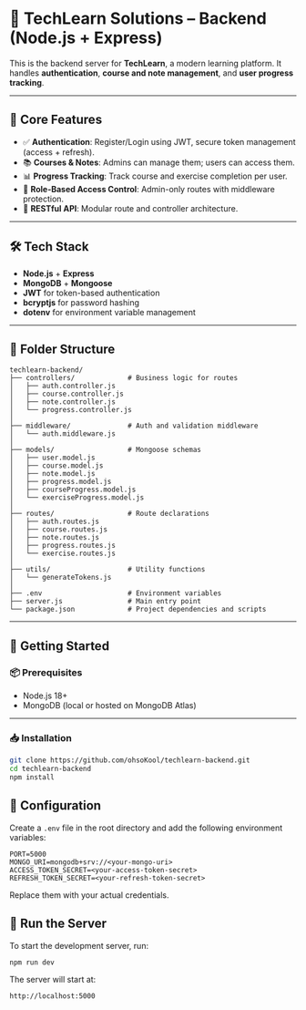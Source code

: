 # 🧠 TechLearn Solutions – Backend (Node.js + Express)

This is the backend server for **TechLearn**, a modern learning platform. It handles **authentication**, **course and note management**, and **user progress tracking**.

---

## 🚀 Core Features

- ✅ **Authentication**: Register/Login using JWT, secure token management (access + refresh).
- 📚 **Courses & Notes**: Admins can manage them; users can access them.
- 📊 **Progress Tracking**: Track course and exercise completion per user.
- 🔐 **Role-Based Access Control**: Admin-only routes with middleware protection.
- 📡 **RESTful API**: Modular route and controller architecture.

---

## 🛠️ Tech Stack

- **Node.js** + **Express**
- **MongoDB** + **Mongoose**
- **JWT** for token-based authentication
- **bcryptjs** for password hashing
- **dotenv** for environment variable management

---

## 📁 Folder Structure

```
techlearn-backend/
├── controllers/             # Business logic for routes
│   ├── auth.controller.js
│   ├── course.controller.js
│   ├── note.controller.js
│   └── progress.controller.js
│
├── middleware/              # Auth and validation middleware
│   └── auth.middleware.js
│
├── models/                  # Mongoose schemas
│   ├── user.model.js
│   ├── course.model.js
│   ├── note.model.js
│   ├── progress.model.js
│   ├── courseProgress.model.js
│   └── exerciseProgress.model.js
│
├── routes/                  # Route declarations
│   ├── auth.routes.js
│   ├── course.routes.js
│   ├── note.routes.js
│   ├── progress.routes.js
│   └── exercise.routes.js
│
├── utils/                   # Utility functions
│   └── generateTokens.js
│
├── .env                     # Environment variables
├── server.js                # Main entry point
└── package.json             # Project dependencies and scripts
```

---

## 🚀 Getting Started

### 📦 Prerequisites

- Node.js 18+
- MongoDB (local or hosted on MongoDB Atlas)

---

### 📥 Installation

```bash
git clone https://github.com/ohsoKool/techlearn-backend.git
cd techlearn-backend
npm install
```

## 🔧 Configuration

Create a `.env` file in the root directory and add the following environment variables:

```
PORT=5000
MONGO_URI=mongodb+srv://<your-mongo-uri>
ACCESS_TOKEN_SECRET=<your-access-token-secret>
REFRESH_TOKEN_SECRET=<your-refresh-token-secret>
```

Replace them with your actual credentials.

## 🏃 Run the Server

To start the development server, run:

```bash
npm run dev
```

The server will start at:

```
http://localhost:5000
```

